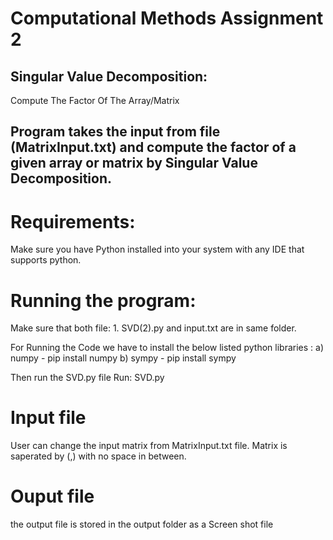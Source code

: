 # Computational Methods Assignment 2

## Singular Value Decomposition:
Compute The Factor Of The Array/Matrix
## Program takes the input from file (MatrixInput.txt) and compute the factor of a given array or matrix by Singular Value Decomposition.

# Requirements:
Make sure you have Python installed into your system with any IDE that supports python.

# Running the program:
Make sure that both file: 1. SVD(2).py and input.txt are in same folder.

For Running the Code we have to install the below listed python libraries :
a) numpy - pip install numpy
b) sympy - pip install sympy

Then run the SVD.py file
Run: SVD.py

# Input file
User can change the input matrix from MatrixInput.txt file. Matrix is saperated by (,) with no space in between.
# Ouput file
the output file is stored in the output folder as a Screen shot file
